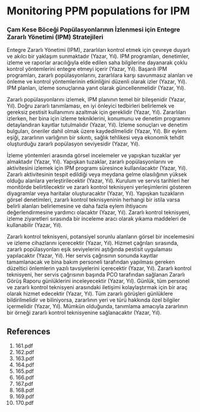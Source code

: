 # Monitoring PPM populations for IPM

### Çam Kese Böceği Popülasyonlarının İzlenmesi için Entegre Zararlı Yönetimi (IPM) Stratejileri

Entegre Zararlı Yönetimi (IPM), zararlıları kontrol etmek için çevreye duyarlı ve akılcı bir yaklaşım sunmaktadır (Yazar, Yıl). IPM programları, denetimler, izleme ve raporlar aracılığıyla elde edilen saha bilgilerine dayanarak çoklu kontrol yöntemlerini entegre etmeyi içerir (Yazar, Yıl). Başarılı IPM programları, zararlı popülasyonlarını, zararlılara karşı savunmasız alanları ve önleme ve kontrol yöntemlerinin etkinliğini düzenli olarak izler (Yazar, Yıl). IPM planları, izleme sonuçlarına yanıt olarak güncellenmelidir (Yazar, Yıl).

Zararlı popülasyonlarını izlemek, IPM planının temel bir bileşenidir (Yazar, Yıl). Doğru zararlı tanımlaması, en iyi önleyici tedbirleri belirlemek ve gereksiz pestisit kullanımını azaltmak için gereklidir (Yazar, Yıl). Zararlıları izlerken, her bina için izleme tekniklerini, konumunu ve denetim programını detaylandıran kayıtlar tutulmalıdır (Yazar, Yıl). İzleme sonuçları ve denetim bulguları, öneriler dahil olmak üzere kaydedilmelidir (Yazar, Yıl). Bir eylem eşiği, zararlının varlığının bir sıkıntı, sağlık tehlikesi veya ekonomik tehdit oluşturduğu zararlı popülasyon seviyesidir (Yazar, Yıl).

İzleme yöntemleri arasında görsel incelemeler ve yapışkan tuzaklar yer almaktadır (Yazar, Yıl). Yapışkan tuzaklar, zararlı popülasyonlarını ve aktivitesini izlemek için IPM programı süresince kullanılacaktır (Yazar, Yıl). Zararlı aktivitesinin tespit edildiği veya meydana gelme olasılığının yüksek olduğu alanlara yerleştirilecektir (Yazar, Yıl). Kurulum ve servis tarihleri her monitörde belirtilecektir ve zararlı kontrol teknisyeni yerleşimlerini gösteren diyagramlar veya haritalar oluşturacaktır (Yazar, Yıl). Yapışkan tuzakların görsel denetimleri, zararlı kontrol teknisyeninin herhangi bir istila varsa belirli alanları belirlemesine ve daha fazla eylem ihtiyacını değerlendirmesine yardımcı olacaktır (Yazar, Yıl). Zararlı kontrol teknisyeni, izleme ziyaretleri sırasında bir inceleme aracı olarak yıkama maddeleri de kullanabilir (Yazar, Yıl).

Zararlı kontrol teknisyeni, potansiyel sorunlu alanların görsel bir incelemesini ve izleme cihazlarını içerecektir (Yazar, Yıl). Hizmet çağrıları sırasında, zararlı popülasyonları eşik seviyelerini aştığında pestisit uygulaması yapılacaktır (Yazar, Yıl). Her servis çağrısının sonunda kayıtlar tamamlanacak ve bina bakım personeli tarafından yapılması gereken düzeltici önlemlerin yazılı tavsiyelerini içerecektir (Yazar, Yıl). Zararlı kontrol teknisyeni, her servis çağrısının başında PCO tarafından sağlanan Zararlı Görüş Raporu günlüklerini inceleyecektir (Yazar, Yıl). Günlük, tüm personel ve zararlı kontrol teknisyeni arasındaki iletişimi kolaylaştırmak için bir araç olarak hizmet edecektir (Yazar, Yıl). Tüm zararlı görüşleri günlüklere bildirilmelidir ve biliniyorsa, zararlının yeri ve türü hakkında özel bilgiler içermelidir (Yazar, Yıl). Mümkün olduğunda, tanımlama amacıyla zararlının bir örneği zararlı kontrol teknisyenine sağlanacaktır (Yazar, Yıl).


## References

1. 161.pdf
2. 162.pdf
3. 163.pdf
4. 164.pdf
5. 165.pdf
6. 166.pdf
7. 167.pdf
8. 168.pdf
9. 169.pdf
10. 170.pdf
